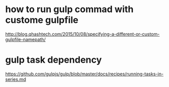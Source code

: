 # how to run gulp commad with custome gulpfile  
http://blog.qhashtech.com/2015/10/08/specifying-a-different-or-custom-gulpfile-namepath/


# gulp task dependency  
https://github.com/gulpjs/gulp/blob/master/docs/recipes/running-tasks-in-series.md  